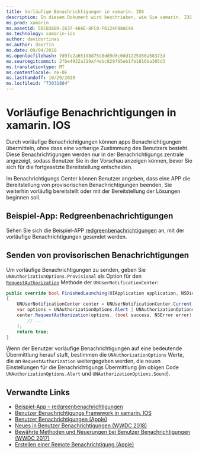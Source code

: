 ```yaml
---
title: Vorläufige Benachrichtigungen in xamarin. IOS
description: In diesem Dokument wird beschrieben, wie Sie xamarin. IOS verwenden, um mit provisorischen Benachrichtigungen zu arbeiten. In IOS 12 eingeführte vorläufige Benachrichtigungen ermöglichen Anwendungen das Senden von stillen Benachrichtigungen ohne explizite Benutzerberechtigungen.
ms.prod: xamarin
ms.assetid: 5DCB36B9-2637-48AE-8FC0-F6124F08AC48
ms.technology: xamarin-ios
author: davidortinau
ms.author: daortin
ms.date: 09/04/2018
ms.openlocfilehash: 7d9fe2a651d8d75d8dd9d8c0dd1225350a58373d
ms.sourcegitcommit: 2fbe4932a319af4ebc829f65eb1fb1816ba305d3
ms.translationtype: MT
ms.contentlocale: de-DE
ms.lasthandoff: 10/29/2019
ms.locfileid: "73031884"
---
```

# <a name="provisional-notifications-in-xamarinios"></a>Vorläufige Benachrichtigungen in xamarin. IOS

Durch vorläufige Benachrichtigungen können apps Benachrichtigungen übermitteln, ohne dass eine vorherige Zustimmung des Benutzers besteht. Diese Benachrichtigungen werden nur in der Benachrichtigungs zentrale angezeigt, sodass Benutzer Sie in der Vorschau anzeigen können, bevor Sie sich für die fortgesetzte Bereitstellung entscheiden.

Im Benachrichtigungs Center können Benutzer angeben, dass eine APP die Bereitstellung von provisorischen Benachrichtigungen beenden, Sie weiterhin vorläufig bereitstellt oder mit der Bereitstellung der Lösungen beginnen soll.

## <a name="sample-app-redgreennotifications"></a>Beispiel-App: Redgreenbenachrichtigungen

Sehen Sie sich die Beispiel-APP [redgreenbenachrichtigungen](https://docs.microsoft.com/samples/xamarin/ios-samples/ios12-redgreennotifications) an, mit der vorläufige Benachrichtigungen gesendet werden.

## <a name="sending-provisional-notifications"></a>Senden von provisorischen Benachrichtigungen

Um vorläufige Benachrichtigungen zu senden, geben Sie `UNAuthorizationOptions.Provisional` als Option für den [`RequestAuthorization`](xref:UserNotifications.UNUserNotificationCenter.RequestAuthorization*)
Methode der `UNUserNotificationCenter`:

```csharp
public override bool FinishedLaunching(UIApplication application, NSDictionary launchOptions)
{
    UNUserNotificationCenter center = UNUserNotificationCenter.Current;
    var options = UNAuthorizationOptions.Alert | UNAuthorizationOptions.Sound | UNAuthorizationOptions.Provisional;
    center.RequestAuthorization(options, (bool success, NSError error) => {
        // ...
    );
    return true;
}
```

Wenn der Benutzer vorläufige Benachrichtigungen auf eine bedeutende Übermittlung herauf stuft, bestimmen die `UNAuthorizationOptions` Werte, die an `RequestAuthorization` weitergegeben werden, die neuen Einstellungen für die Benachrichtigungs Übermittlung (im obigen Code `UNAuthorizationOptions.Alert` und `UNAuthorizationOptions.Sound`).

## <a name="related-links"></a>Verwandte Links

- [Beispiel-App – redgreenbenachrichtigungen](https://docs.microsoft.com/samples/xamarin/ios-samples/ios12-redgreennotifications)
- [Benutzer Benachrichtigungs Framework in xamarin. IOS](~/ios/platform/user-notifications/index.md)
- [Benutzer Benachrichtigungen (Apple)](https://developer.apple.com/documentation/usernotifications?language=objc)
- [Neues in Benutzer Benachrichtigungen (WWDC 2018)](https://developer.apple.com/videos/play/wwdc2018/710/)
- [Bewährte Methoden und Neuerungen bei Benutzer Benachrichtigungen (WWDC 2017)](https://developer.apple.com/videos/play/wwdc2017/708/)
- [Erstellen einer Remote Benachrichtigung (Apple)](https://developer.apple.com/documentation/usernotifications/setting_up_a_remote_notification_server/generating_a_remote_notification)
